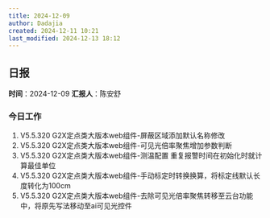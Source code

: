 ```yaml
---
title: 2024-12-09
author: Dadajia
created: 2024-12-11 10:21
last_modified: 2024-12-13 18:12
---
```

## 日报
**时间**：2024-12-09 **汇报人**：陈安舒
### 今日工作
1. V5.5.320 G2X定点类大版本web组件-屏蔽区域添加默认名称修改
2. V5.5.320 G2X定点类大版本web组件-可见光倍率聚焦增加参数判断
3. V5.5.320 G2X定点类大版本web组件-测温配置 重复报警时间在初始化时就计算最佳单位
4. V5.5.320 G2X定点类大版本web组件-手动标定时转换换算，将标定线默认长度转化为100cm
5. V5.5.320 G2X定点类大版本web组件-去除可见光倍率聚焦转移至云台功能中，将原先写法移动至ai可见光控件

